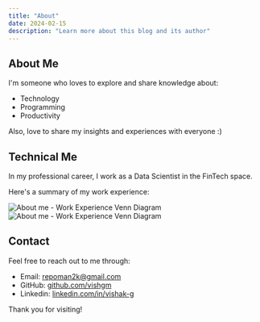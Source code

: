 ```yaml
---
title: "About"
date: 2024-02-15
description: "Learn more about this blog and its author"
---
```


## About Me

I'm someone who loves to explore and share knowledge about:
* Technology
* Programming
* Productivity

Also, love to share my insights and experiences with everyone :)

## Technical Me

In my professional career, I work as a Data Scientist in the FinTech space. 

Here's a summary of my work experience:

<div class="theme-aware-image">
    <img src="/assets/about-venn.svg" alt="About me - Work Experience Venn Diagram" class="light-mode-image">
    <img src="/assets/about-venn-dark.svg" alt="About me - Work Experience Venn Diagram" class="dark-mode-image">
</div>

## Contact

Feel free to reach out to me through:

- Email: <a href="mailto:repoman2k@gmail.com">repoman2k@gmail.com</a>
- GitHub: <a href="https://github.com/vishgm" target="_blank" rel="noopener noreferrer">github.com/vishgm</a>
- Linkedin: <a href="https://www.linkedin.com/in/vishak-g/" target="_blank" rel="noopener noreferrer">linkedin.com/in/vishak-g</a>

Thank you for visiting! 